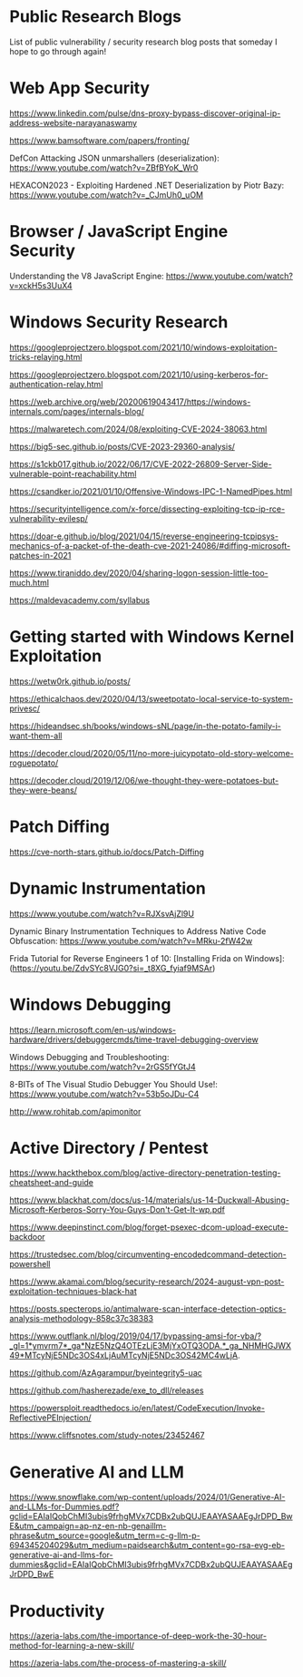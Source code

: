 # Public Research Blogs
List of public vulnerability / security research blog posts that someday I hope to go through again!

# Web App Security

https://www.linkedin.com/pulse/dns-proxy-bypass-discover-original-ip-address-website-narayanaswamy

https://www.bamsoftware.com/papers/fronting/

DefCon Attacking JSON unmarshallers (deserialization):
https://www.youtube.com/watch?v=ZBfBYoK_Wr0

HEXACON2023 - Exploiting Hardened .NET Deserialization by Piotr Bazy:
https://www.youtube.com/watch?v=_CJmUh0_uOM


# Browser / JavaScript Engine Security

Understanding the V8 JavaScript Engine:
https://www.youtube.com/watch?v=xckH5s3UuX4

# Windows Security Research

https://googleprojectzero.blogspot.com/2021/10/windows-exploitation-tricks-relaying.html

https://googleprojectzero.blogspot.com/2021/10/using-kerberos-for-authentication-relay.html

https://web.archive.org/web/20200619043417/https://windows-internals.com/pages/internals-blog/

https://malwaretech.com/2024/08/exploiting-CVE-2024-38063.html

https://big5-sec.github.io/posts/CVE-2023-29360-analysis/

https://s1ckb017.github.io/2022/06/17/CVE-2022-26809-Server-Side-vulnerable-point-reachability.html

https://csandker.io/2021/01/10/Offensive-Windows-IPC-1-NamedPipes.html

https://securityintelligence.com/x-force/dissecting-exploiting-tcp-ip-rce-vulnerability-evilesp/

https://doar-e.github.io/blog/2021/04/15/reverse-engineering-tcpipsys-mechanics-of-a-packet-of-the-death-cve-2021-24086/#diffing-microsoft-patches-in-2021

https://www.tiraniddo.dev/2020/04/sharing-logon-session-little-too-much.html

https://maldevacademy.com/syllabus

# Getting started with Windows Kernel Exploitation
https://wetw0rk.github.io/posts/

https://ethicalchaos.dev/2020/04/13/sweetpotato-local-service-to-system-privesc/

https://hideandsec.sh/books/windows-sNL/page/in-the-potato-family-i-want-them-all

https://decoder.cloud/2020/05/11/no-more-juicypotato-old-story-welcome-roguepotato/

https://decoder.cloud/2019/12/06/we-thought-they-were-potatoes-but-they-were-beans/

# Patch Diffing

https://cve-north-stars.github.io/docs/Patch-Diffing

# Dynamic Instrumentation

https://www.youtube.com/watch?v=RJXsvAjZl9U

Dynamic Binary Instrumentation Techniques to Address Native Code Obfuscation:
https://www.youtube.com/watch?v=MRku-2fW42w

Frida Tutorial for Reverse Engineers 1 of 10: [Installing Frida on Windows]:
(https://youtu.be/ZdvSYc8VJG0?si=_t8XG_fyiaf9MSAr)

# Windows Debugging

https://learn.microsoft.com/en-us/windows-hardware/drivers/debuggercmds/time-travel-debugging-overview

Windows Debugging and Troubleshooting:
https://www.youtube.com/watch?v=2rGS5fYGtJ4

8-BITs of The Visual Studio Debugger You Should Use!:
https://www.youtube.com/watch?v=53b5oJDu-C4

http://www.rohitab.com/apimonitor

# Active Directory / Pentest

https://www.hackthebox.com/blog/active-directory-penetration-testing-cheatsheet-and-guide

https://www.blackhat.com/docs/us-14/materials/us-14-Duckwall-Abusing-Microsoft-Kerberos-Sorry-You-Guys-Don't-Get-It-wp.pdf

https://www.deepinstinct.com/blog/forget-psexec-dcom-upload-execute-backdoor

https://trustedsec.com/blog/circumventing-encodedcommand-detection-powershell

https://www.akamai.com/blog/security-research/2024-august-vpn-post-exploitation-techniques-black-hat

https://posts.specterops.io/antimalware-scan-interface-detection-optics-analysis-methodology-858c37c38383

https://www.outflank.nl/blog/2019/04/17/bypassing-amsi-for-vba/?_gl=1*ymvrm7*_ga*NzE5NzQ4OTEzLjE3MjYxOTQ3ODA.*_ga_NHMHGJWX49*MTcyNjE5NDc3OS4xLjAuMTcyNjE5NDc3OS42MC4wLjA.

https://github.com/AzAgarampur/byeintegrity5-uac

https://github.com/hasherezade/exe_to_dll/releases

https://powersploit.readthedocs.io/en/latest/CodeExecution/Invoke-ReflectivePEInjection/

https://www.cliffsnotes.com/study-notes/23452467

# Generative AI and LLM

https://www.snowflake.com/wp-content/uploads/2024/01/Generative-AI-and-LLMs-for-Dummies.pdf?gclid=EAIaIQobChMI3ubis9frhgMVx7CDBx2ubQUJEAAYASAAEgJrDPD_BwE&utm_campaign=ap-nz-en-nb-genaillm-phrase&utm_source=google&utm_term=c-g-llm-p-694345204029&utm_medium=paidsearch&utm_content=go-rsa-evg-eb-generative-ai-and-llms-for-dummies&gclid=EAIaIQobChMI3ubis9frhgMVx7CDBx2ubQUJEAAYASAAEgJrDPD_BwE


# Productivity

https://azeria-labs.com/the-importance-of-deep-work-the-30-hour-method-for-learning-a-new-skill/

https://azeria-labs.com/the-process-of-mastering-a-skill/



